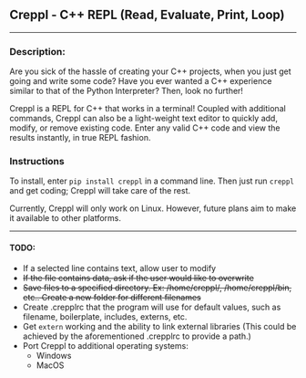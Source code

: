 ## Creppl - C++ REPL (Read, Evaluate, Print, Loop)

---

### Description: 
Are you sick of the hassle of creating your C++ projects, when you just get going and write some code? Have you ever wanted a C++ experience similar to that of the Python Interpreter? Then, look no further!

Creppl is a REPL for C++ that works in a terminal! Coupled with additional commands, Creppl can also be a light-weight text editor to quickly add, modify, or remove existing code. Enter any valid C++ code and view the results instantly, in true REPL fashion.


### Instructions
To install, enter ```pip install creppl``` in a command line. Then just run ```creppl``` and get coding; Creppl will take care of the rest.

Currently, Creppl will only work on Linux. However, future plans aim to make it available to other platforms.

---
#### TODO:
* If a selected line contains text, allow user to modify 
* ~~If the file contains data, ask if the user would like to overwrite~~ 
* ~~Save files to a specified directory. Ex: /home/creppl/, /home/creppl/bin, etc.. Create a new folder for different filenames~~
* Create .crepplrc that the program will use for default values, such as filename, boilerplate, includes, externs, etc.
* Get ```extern``` working and the ability to link external libraries (This could be achieved by the aforementioned .crepplrc to provide a path.)
* Port Creppl to additional operating systems:
  * Windows
  * MacOS